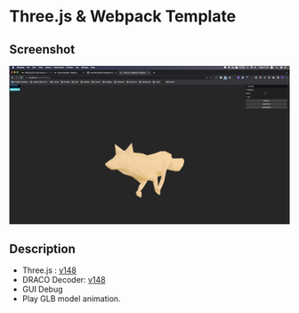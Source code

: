 # Three.js & Webpack Template

## Screenshot

![screenshot](src/assets/screenshot.png)

## Description

- Three.js : [v148](https://unpkg.com/browse/three@0.149.0/)
- DRACO Decoder: [v148](https://unpkg.com/browse/three@0.149.0/examples/jsm/libs/draco/)
- GUI Debug
- Play GLB model animation.
